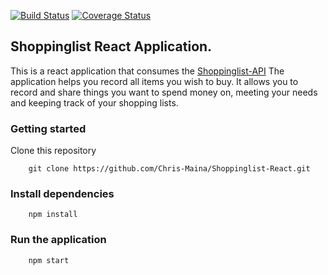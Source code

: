 [![Build Status](https://travis-ci.org/Chris-Maina/Shoppinglist-React.svg?branch=develop)](https://travis-ci.org/Chris-Maina/Shoppinglist-React)
[![Coverage Status](https://coveralls.io/repos/github/Chris-Maina/Shoppinglist-React/badge.svg?branch=develop)](https://coveralls.io/github/Chris-Maina/Shoppinglist-React?branch=develop)

## Shoppinglist React Application.

This is a react application that consumes the [Shoppinglist-API](https://github.com/Chris-Maina/Shoppinglist-api)
The application helps you record all items you wish to buy. It allows you to record and share things you want to spend money on, meeting your needs and keeping track of your shopping lists.

### Getting started
 Clone this repository 

        git clone https://github.com/Chris-Maina/Shoppinglist-React.git

### Install dependencies

        npm install

### Run the application

        npm start

